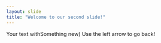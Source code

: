 ```yaml
---
layout: slide
title: "Welcome to our second slide!"
---
```

Your text withSomething new)
Use the left arrow to go back!
